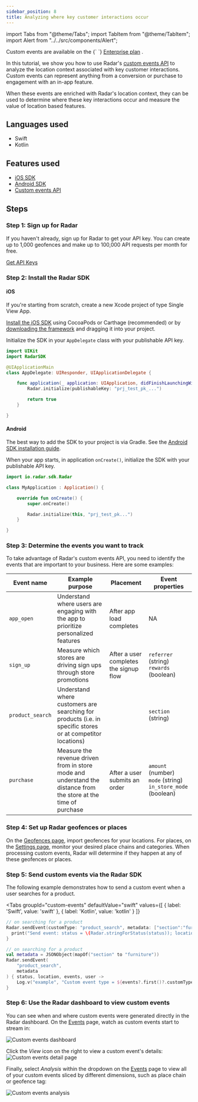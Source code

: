 ```yaml
---
sidebar_position: 8
title: Analyzing where key customer interactions occur
---
```


import Tabs from "@theme/Tabs";
import TabItem from "@theme/TabItem";
import Alert from "../../src/components/Alert";

<Alert alertType="info">
  Custom events are available on the {` `}
  <a href="https://radar.com/pricing" target="_blank">Enterprise plan</a>
  .
</Alert>

In this tutorial, we show you how to use Radar's [custom events API](/api#send-a-custom-event) to analyze the location context associated with key customer interactions. Custom events can represent anything from a conversion or purchase to engagement with an in-app feature.

When these events are enriched with Radar's location context, they can be used to determine where these key interactions occur and measure the value of location based features.

## Languages used

- Swift
- Kotlin

## Features used

- [iOS SDK](/sdk/ios)
- [Android SDK](/sdk/android)
- [Custom events API](/api#send-a-custom-event)

## Steps

### Step 1: Sign up for Radar

If you haven't already, sign up for Radar to get your API key. You can create up to 1,000 geofences and make up to 100,000 API requests per month for free.

<a className="btn btn-large btn-primary" href="https://radar.com/signup">Get API Keys</a>

### Step 2: Install the Radar SDK

#### iOS
If you're starting from scratch, create a new Xcode project of type Single View App.

[Install the iOS SDK](/sdk/ios#install-sdk) using CocoaPods or Carthage (recommended) or by [downloading the framework](https://github.com/radarlabs/radar-sdk-ios/releases) and dragging it into your project.

Initialize the SDK in your `AppDelegate` class with your publishable API key.

```swift
import UIKit
import RadarSDK

@UIApplicationMain
class AppDelegate: UIResponder, UIApplicationDelegate {

    func application(_ application: UIApplication, didFinishLaunchingWithOptions launchOptions: [UIApplication.LaunchOptionsKey: Any]?) -> Bool {
        Radar.initialize(publishableKey: "prj_test_pk_...")

        return true
    }

}
```

#### Android
The best way to add the SDK to your project is via Gradle. See the [Android SDK installation guide](/sdk/android#install-sdk).

When your app starts, in application `onCreate()`, initialize the SDK with your publishable API key.

  ```kotlin
  import io.radar.sdk.Radar

  class MyApplication : Application() {

      override fun onCreate() {
          super.onCreate()

          Radar.initialize(this, "prj_test_pk...")
      }

  }
  ```
### Step 3: Determine the events you want to track
To take advantage of Radar's custom events API, you need to identify the events that are important to your business. Here are some examples:

| Event name | Example purpose                                                                                                     | Placement                           | Event properties                                                               |
|------------|---------------------------------------------------------------------------------------------------------------------|-------------------------------------|--------------------------------------------------------------------------------|
| `app_open`  | Understand where users are engaging with the app to prioritize personalized features                       | After app load completes      | NA                                                                             |
| `sign_up`    | Measure which stores are driving sign ups through store promotions                                               | After a user completes the signup flow | `referrer` (string) <br /> `rewards` (boolean)                                            |
| `product_search`    | Understand where customers are searching for products (i.e. in specific stores or at competitor locations)                                               |  | `section` (string)                                         |
| `purchase`   | Measure the revenue driven from in store mode and understand the distance from the store at the time of purchase | After a user submits an order              | `amount` (number) <br /> `mode` (string) <br /> `in_store_mode` (boolean) |

### Step 4: Set up Radar geofences or places

On the [Geofences page](https://radar.com/dashboard/geofences), import geofences for your locations. For places, on the [Settings page](https://radar.com/dashboard/settings), monitor your desired place chains and categories. When processing custom events, Radar will determine if they happen at any of these geofences or places.

### Step 5: Send custom events via the Radar SDK

The following example demonstrates how to send a custom event when a user searches for a product.

<Tabs
  groupId="custom-events"
  defaultValue="swift"
  values={[
    { label: 'Swift', value: 'swift' },
    { label: 'Kotlin', value: 'kotlin' }
  ]}
>
  <TabItem value="swift">

```swift
// on searching for a product
Radar.sendEvent(customType: "product_search", metadata: ["section":"furniture"]) { (status, location, events, user) in
  print("Send event: status = \(Radar.stringForStatus(status)); location = \(String(describing: location)); events = \(String(describing: events)); user = \(String(describing: user))")
}
```

  </TabItem>
  <TabItem value="kotlin">

```kotlin
// on searching for a product
val metadata = JSONObject(mapOf("section" to "furniture"))
Radar.sendEvent(
    "product_search",
    metadata
) { status, location, events, user ->
    Log.v("example", "Custom event type = ${events?.first()?.customType}: status = $status; location = $location; events = $events; user = $user")
}
```
  </TabItem>
</Tabs>

### Step 6: Use the Radar dashboard to view custom events
You can see when and where custom events were generated directly in the Radar dashboard. On the [Events](https://radar.com/dashboard/events) page, watch as custom events start to stream in:

![Custom events dashboard](/img/tutorials/custom-events-dashboard.png)

Click the _View_ icon on the right to view a custom event's details:
![Custom events detail page](/img/tutorials/custom-events-detail-page.gif)

Finally, select _Analysis_ within the dropdown on the [Events](https://radar.com/dashboard/events) page to view all of your custom events sliced by different dimensions, such as place chain or geofence tag:

![Custom events analysis](/img/tutorials/custom-event-analysis.png)
